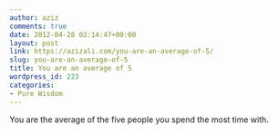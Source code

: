 ```yaml
---
author: aziz
comments: true
date: 2012-04-28 02:14:47+00:00
layout: post
link: https://azizali.com/you-are-an-average-of-5/
slug: you-are-an-average-of-5
title: You are an average of 5
wordpress_id: 223
categories:
- Pure Wisdom
---
```


You are the average of the five people you spend the most time with.
